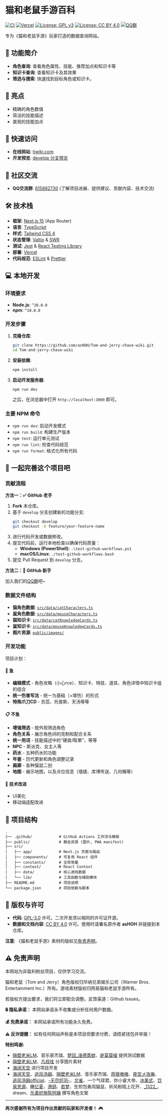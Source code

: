 # 猫和老鼠手游百科

[![CI](https://github.com/asHOH/Tom-and-jerry-chase-wiki/actions/workflows/ci.yml/badge.svg)](https://github.com/asHOH/Tom-and-jerry-chase-wiki/actions/workflows/ci.yml)
[![Vercel](https://img.shields.io/badge/Deploy-Vercel-black?logo=vercel&logoColor=white)](https://tjwiki.com)
[![License: GPL v3](https://img.shields.io/badge/License-GPLv3-blue.svg)](https://www.gnu.org/licenses/gpl-3.0)
[![License: CC BY 4.0](https://img.shields.io/badge/License-CC%20BY%204.0-lightgrey.svg)](https://creativecommons.org/licenses/by/4.0/)
[![QQ群](https://img.shields.io/badge/QQ群-615882730-brightgreen?logo=tencentqq&logoColor=white)](https://qun.qq.com/universal-share/share?ac=1&authKey=%2BgPPblp3JfnQP2o3BI5PO1NmwvsNciCCaVCtSI9T6RAbv6yV2QHzzjz6gwY%2Bva9U&busi_data=eyJncm91cENvZGUiOiI2MTU4ODI3MzAiLCJ0b2tlbiI6Ijg3Ym9kMk9HTUVFTnJSU25GU2JCdWJoNEwxNGNOUlhWMGgvK3lMTWRGdy80Z0FnaUd4Yy9LYkZsYUJ5ZStTbUgiLCJ1aW4iOiIyOTAxODMzMjI1In0%3D&data=0yzCZAnaW0ZOxf01YibLkPBLkN17DRX2fS1NGi5Nndx2Qq2DMFDdWr1pxH3J8F9RefUGjWh_Zel5Rfjy-dPZ2A&svctype=4&tempid=h5_group_info)

专为《猫和老鼠手游》玩家打造的数据查询网站。

## 📱 功能简介

- **角色查询**: 查看角色属性、技能、推荐加点和知识卡等
- **知识卡查询**: 查看知识卡及其效果
- **筛选与搜索**: 快速找到目标角色或知识卡。

## 🌟 亮点

- 精确的角色数值
- 简洁的技能描述
- 直观的技能加点

## 🚀 快速访问

- **在线网站**: [tjwiki.com](https://tjwiki.com)
- **开发预览**: [develop 分支预览](https://dev.tjwiki.com)

## 💬 社区交流

- **QQ交流群**: [615882730](https://qun.qq.com/universal-share/share?ac=1&authKey=%2BgPPblp3JfnQP2o3BI5PO1NmwvsNciCCaVCtSI9T6RAbv6yV2QHzzjz6gwY%2Bva9U&busi_data=eyJncm91cENvZGUiOiI2MTU4ODI3MzAiLCJ0b2tlbiI6Ijg3Ym9kMk9HTUVFTnJSU25GU2JCdWJoNEwxNGNOUlhWMGgvK3lMTWRGdy80Z0FnaUd4Yy9LYkZsYUJ5ZStTbUgiLCJ1aW4iOiIyOTAxODMzMjI1In0%3D&data=0yzCZAnaW0ZOxf01YibLkPBLkN17DRX2fS1NGi5Nndx2Qq2DMFDdWr1pxH3J8F9RefUGjWh_Zel5Rfjy-dPZ2A&svctype=4&tempid=h5_group_info) (了解项目进展、提供建议、贡献内容、技术交流)

## 🛠️ 技术栈

- **框架**: [Next.js 15](https://nextjs.org/) (App Router)
- **语言**: [TypeScript](https://www.typescriptlang.org/)
- **样式**: [Tailwind CSS 4](https://tailwindcss.com/)
- **状态管理**: [Valtio](https://valtio.pmnd.rs/) & [SWR](https://swr.vercel.app/)
- **测试**: [Jest](https://jestjs.io/) & [React Testing Library](https://testing-library.com/)
- **部署**: [Vercel](https://vercel.com/)
- **代码规范**: [ESLint](https://eslint.org/) & [Prettier](https://prettier.io/)

## 💻 本地开发

### 环境要求

- **Node.js**: `^20.0.0`
- **npm**: `^10.0.0`

### 开发步骤

1.  **克隆仓库**:

    ```bash
    git clone https://github.com/asHOH/Tom-and-jerry-chase-wiki.git
    cd Tom-and-jerry-chase-wiki
    ```

2.  **安装依赖**:

    ```bash
    npm install
    ```

3.  **启动开发服务器**:
    ```bash
    npm run dev
    ```
    之后，在浏览器中打开 `http://localhost:3000` 即可。

### 主要 NPM 命令

- `npm run dev`: 启动开发模式
- `npm run build`: 构建生产版本
- `npm test`: 运行单元测试
- `npm run lint`: 检查代码规范
- `npm run format`: 格式化所有代码

## 🤝 一起完善这个项目吧

### 贡献流程

**方法一：✅ GitHub 老手**

1.  **Fork** 本仓库。
2.  基于 `develop` 分支创建新的功能分支:
    ```bash
    git checkout develop
    git checkout -b feature/your-feature-name
    ```
3.  进行代码开发或数据修改。
4.  提交代码前，运行本地检查以确保代码质量：
    - **Windows (PowerShell)**: `.\test-github-workflows.ps1`
    - **macOS/Linux**: `./test-github-workflows.bash`
5.  提交 Pull Request 到 `develop` 分支。

**方法二：🌱 GitHub 新手**

加入我们的[QQ群](#-社区交流)吧~

### 数据文件结构

- **猫角色数据**: [`src/data/catCharacters.ts`](src/data/catCharacters.ts)
- **鼠角色数据**: [`src/data/mouseCharacters.ts`](src/data/mouseCharacters.ts)
- **猫知识卡**: [`src/data/catKnowledgeCards.ts`](src/data/catKnowledgeCards.ts)
- **鼠知识卡**: [`src/data/mouseKnowledgeCards.ts`](src/data/mouseKnowledgeCards.ts)
- **图片资源**: [`public/images/`](public/images)

### 开发功能

项目计划：

#### 🚀 急

- **编辑模式** - 角色攻略（小心rce）、知识卡、特技、道具、角色详情中知识卡组的组合
- **统一伤害写法** - 统一为基础（+增伤）的形式
- **特殊爪刀CD** - 苏蕊、托普斯、天汤等等

#### 📋 不急

- **增强筛选** - 按外观筛选角色
- **角色关系** - 展示角色间的克制和配合关系
- **统一用词** - 技能描述中的“硬直/眩晕”，等等
- **NPC** - 斯派克、女主人等
- **药水** - 五种药水的功能
- **年鉴** - 历代更新和角色调整记录
- **画廊** - 各种猫鼠二创
- **地图** - 展示地图，以及点位信息（墙缝、库博传送、几何桶等）

#### 🎨 技术改进

- UI美化
- 移动端适配改进

## 📁 项目结构

```
.
├── .github/            # GitHub Actions 工作流与模板
├── public/             # 静态资源 (图片, PWA manifest)
├── src/
│   ├── app/            # Next.js 页面与路由
│   ├── components/     # 可复用 React 组件
│   ├── constants/      # 全局常量
│   ├── context/        # React Context
│   ├── data/           # 核心游戏数据
│   └── lib/            # 工具函数与辅助模块
├── README.md           # 项目说明
└── package.json        # 项目依赖与脚本
```

## 📄 版权与许可

- **代码**: [GPL-3.0](./LICENSE-GPL) 许可。二次开发须以相同的许可证开源。
- **数据和文档内容**: [CC BY 4.0](./LICENSE-CC-BY) 许可。使用时请署名原作者 **asHOH** 并链接到本仓库。

**注意**: 《猫和老鼠手游》素材的版权见[免责声明](#️-免责声明)。

## ⚠️ 免责声明

本网站为非盈利粉丝项目，仅供学习交流。

猫和老鼠（Tom and Jerry）角色版权归华纳兄弟娱乐公司（Warner Bros. Entertainment Inc.）所有。游戏素材版权归网易猫和老鼠手游所有。

若版权方提出要求，我们将立即配合调整。反馈渠道：Github Issues。

**🔒 隐私承诺：** 本网站承诺永不收集或分析任何用户数据。

**💰 免费承诺：** 本网站承诺所有功能永久免费。

**⚠️ 反诈提醒：** 如有任何网站声称是本项目但要求付费，请捂紧钱包并举报！

**特别鸣谢:**

- [隔壁老米LM](https://space.bilibili.com/3493090618771682)、音乐家杰瑞、[梦回\_淦德蒸蚌](https://space.bilibili.com/1193776217)、[是莫莫喵](https://space.bilibili.com/443541296) 提供测试数据
- [隔壁老米LM](https://space.bilibili.com/3493090618771682)、[凡叔哇](https://space.bilibili.com/273122087) 分享图片素材
- [海阔天空](https://github.com/3swordman) 进行项目开发
- [海阔天空](https://github.com/3swordman)、[追风汤姆](https://space.bilibili.com/3493135485241940)、[隔壁老米LM](https://space.bilibili.com/3493090618771682)、音乐家杰瑞、[雨狼嗷嗷](https://space.bilibili.com/3546721078479411)、[夜空乄浩瀚](https://space.bilibili.com/3546658333788386)、[追风汤姆official](https://space.bilibili.com/1060009579)、[-无尽炽羽-](https://space.bilibili.com/3493104889891012)、[北雀](https://space.bilibili.com/510324311)、一个气球君、你小睿大帝、[冰美式](https://space.bilibili.com/439320147)、[饮泉思源](https://zh.moegirl.org.cn/User:Yqsychzs)、[睡亿夏](https://space.bilibili.com/1350743315)、[港鸽](https://space.bilibili.com/431678062)、[若梦](https://space.bilibili.com/3537122405386648)、生煎包勇闯猫鼠、祈风盼陌上花开、[\_1322\_](https://space.bilibili.com/508985250)、dream、[乐善好施陈阿姨](https://space.bilibili.com/418408689) 撰写角色文案

---

**再次感谢所有为项目作出贡献的玩家和开发者！** 🎮
